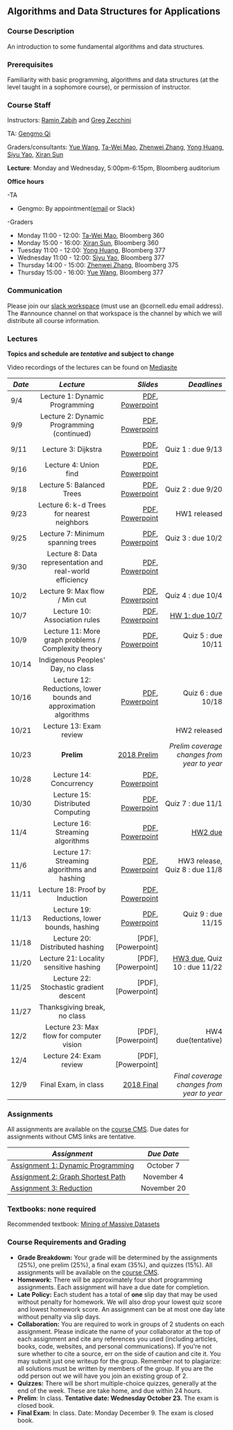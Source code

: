 ## Algorithms and Data Structures for Applications ##

### **Course Description**

An introduction to some fundamental algorithms and data structures. <!-- used in current applications. Cryptocurrencies (hashing, Merkle trees, proofs of work), AI (nearest neighbor methods, k-d trees, autoencoders), and VR/AR (gradient descent, least squares, line-drawing algorithms). Lectures will be supplemented with occasional applied clinics taught in the evening. Programming assignments in Python. -->

### **Prerequisites**

Familiarity with basic programming, algorithms and data structures (at the level taught in a sophomore course), or permission of instructor.

### **Course Staff**

Instructors: [Ramin Zabih](mailto:rzabih@gmail.com) and [Greg Zecchini](mailto:gez3@cornell.edu)

TA: [Gengmo Qi](mailto:gq35@cornell.edu)

Graders/consultants: 
[Yue Wang](mailto:yw986@cornell.edu), [Ta-Wei Mao](mailto:tm592@cornell.edu), [Zhenwei Zhang](mailto:zz654@cornell.edu), [Yong Huang](mailto:yh849@cornell.edu), [Siyu Yao](mailto:sy684@cornell.edu), [Xiran Sun](mailto:xs298@cornell.edu)

**Lecture**: Monday and Wednesday, 5:00pm-6:15pm, Bloomberg auditorium

**Office hours**

-TA

* Gengmo: By appointment([email](mailto:gq35@cornell.edu) or Slack)

-Graders
* Monday 11:00 - 12:00: [Ta-Wei Mao](mailto:tm592@cornell.edu), Bloomberg 360
* Monday 15:00 - 16:00: [Xiran Sun](mailto:xs298@cornell.edu), Bloomberg 360
* Tuesday 11:00 - 12:00: [Yong Huang](mailto:yh849@cornell.edu), Bloomberg 377
* Wednesday 11:00 - 12:00: [Siyu Yao](mailto:sy684@cornell.edu), Bloomberg 377 
* Thursday 14:00 - 15:00: [Zhenwei Zhang](mailto:zz654@cornell.edu), Bloomberg 375
* Thursday 15:00 - 16:00: [Yue Wang](mailto:yw986@cornell.edu), Bloomberg 377

### **Communication**

Please join our [slack workspace](https://cs5112fall19.slack.com/signup) (must use an @cornell.edu email address). The #announce channel on that workspace is the channel by which we will distribute all course information.

<!--

### **Room &amp; Time**

Evening clinics 6:30-8pm on the following Thursdays: 8/23, 8/30, 9/6, 9/20 and 10/4

Office hours:

 * Tuesdays 11:30-12:30 in Bloomberg 277 with Julia
 * Wednesdays 2:30-3:30 in Bloomberg 277 with Iris
 * Wednesdays 3:30-4:30 in Bloomberg 277 with Ishan
 * Thursdays 10-12 in Bloomberg 267 with Fei 

Class number: 17766

-->

### **Lectures** ###
**Topics and schedule are _tentative_ and subject to change**

Video recordings of the lectures can be found on [Mediasite](https://cornell.mediasite.com/Mediasite/Catalog/Full/6fd787a7f5bc4dd3b2494681be6be59621)

| *Date*                       | *Lecture*          | *Slides* | *Deadlines*
| ------------- |:-------------:| -----:|-----:|
|9/4 | Lecture 1: Dynamic Programming | [PDF](Lectures/Lecture%201%20-%20Dynamic%20Programming.pdf), [Powerpoint](Lectures/Lecture%201%20-%20Dynamic%20Programming.pptx)|
|9/9 | Lecture 2: Dynamic Programming (continued) | [PDF](Lectures/Lecture%202%20-%20Dynamic%20Programming%20(continued).pdf), [Powerpoint](Lectures/Lecture%202%20-%20Dynamic%20Programming%20(continued).pptx) |
|9/11 | Lecture 3: Dijkstra | [PDF](Lectures/Lecture%203%20-%20Dijkstra.pdf), [Powerpoint](Lectures/Lecture%203%20-%20Dijkstra.pptx) |Quiz 1 : due 9/13
|9/16 | Lecture 4: Union find | [PDF](Lectures/Lecture%204%20-%20Union-Find.pdf), [Powerpoint](Lectures/Lecture%204%20-%20Union-Find.pptx) |
|9/18 | Lecture 5: Balanced Trees | [PDF](Lectures/Lecture%205%20-%20Balanced%20trees.pdf), [Powerpoint](Lectures/Lecture%205%20-%20Balanced%20trees.pptx) |Quiz 2 : due 9/20
|9/23 | Lecture 6: k-d Trees for nearest neighbors | [PDF](Lectures/Lecture%206%20-%20Exact%20Nearest%20Neighbor%20Algorithms.pdf), [Powerpoint](Lectures/Lecture%206%20-%20Exact%20Nearest%20Neighbor%20Algorithms.pptx) | HW1 released
|9/25 | Lecture 7: Minimum spanning trees | [PDF](Lectures/Lecture%207%20-%20MST.pdf), [Powerpoint](Lectures/Lecture%207%20-%20MST.pptx)|Quiz 3 : due 10/2
|9/30 | Lecture 8: Data representation and real-world efficiency | [PDF](Lectures/Lecture%208%20-%20data%20representations.pdf), [Powerpoint](Lectures/Lecture%208%20-%20data%20representations.pptx)|
|10/2 | Lecture 9: Max flow / Min cut | [PDF](Lectures/Lecture%209%20-%20Max%20Flow%20_%20Min%20Cut.pdf), [Powerpoint](Lectures/Lecture%209%20-%20Max%20Flow%20_%20Min%20Cut.pptx) |Quiz 4 : due 10/4
|10/7 | Lecture 10: Association rules | [PDF](Lectures/Lecture%2010%20-%20association-rules.pdf), [Powerpoint](Lectures/Lecture%2010%20-%20association-rules.pptx)| [HW 1: due 10/7](https://cmsx.cs.cornell.edu/web/auth/?action=assignment&assignid=5017)
|10/9 | Lecture 11: More graph problems / Complexity theory| [PDF](Lectures/Lecture%2011%20-%20More%20Graph%20Problems%20_%20Complexity%20Theory.pdf), [Powerpoint](Lectures/Lecture%2011%20-%20More%20Graph%20Problems%20_%20Complexity%20Theory.pptx) |Quiz 5 : due 10/11
|10/14 | Indigenous Peoples' Day, no class | 
|10/16 | Lecture 12: Reductions, lower bounds and approximation algorithms| [PDF](Lectures/Lecture%2012%20-%20reductions.pdf), [Powerpoint](Lectures/Lecture%2012%20-%20reductions.pptx) |Quiz 6 : due 10/18
|10/21 | Lecture 13: Exam review | | HW2 released
|10/23 | **Prelim** | [2018 Prelim](Lectures/2018prelim.pdf)| *Prelim coverage changes from year to year*
|10/28 | Lecture 14: Concurrency | [PDF](Lectures/Lecture%2014%20-%20Concurrency.pdf), [Powerpoint](Lectures/Lecture%2014%20-%20Concurrency.pptx) |
|10/30 | Lecture 15: Distributed Computing | [PDF](Lectures/Lecture%2015%20-%20Distributed%20Computing.pdf), [Powerpoint](Lectures/Lecture%2015%20-%20Distributed%20Computing.pptx) |Quiz 7 : due 11/1
|11/4 | Lecture 16: Streaming algorithms | [PDF](Lectures/Lecture%2016%20-%20streaming.pdf), [Powerpoint](Lectures/Lecture%2016%20-%20streaming.pptx) |[HW2 due](https://cmsx.cs.cornell.edu/web/auth/?action=assignment&assignid=5284)
|11/6 | Lecture 17: Streaming algorithms and hashing | [PDF](Lectures/Lecture%2017%20-%20streaming%20with%20hashing.pdf), [Powerpoint](Lectures/Lecture%2017%20-%20streaming%20with%20hashing.pptx) |HW3 release, Quiz 8 : due 11/8
|11/11 | Lecture 18: Proof by Induction | [PDF](Lectures/Lecture%2018%20-%20Proof%20by%20Induction.pdf), [Powerpoint](Lectures/Lecture%2018%20-%20Proof%20by%20Induction.pptx)
|11/13 | Lecture 19: Reductions, lower bounds, hashing | [PDF](Lectures/Lecture%2019%20-%20reductions,%20hashing.pdf), [Powerpoint](Lectures/Lecture%2019%20-%20reductions,%20hashing.pptx) |Quiz 9 : due 11/15
|11/18 | Lecture 20: Distributed hashing | [PDF], [Powerpoint]|
|11/20 | Lecture 21: Locality sensitive hashing | [PDF], [Powerpoint] |[HW3 due](http://cmsx.cs.cornell.edu/web/auth/?action=assignment&assignid=5442), Quiz 10 : due 11/22
|11/25 | Lecture 22: Stochastic gradient descent | [PDF], [Powerpoint]
|11/27 | Thanksgiving break, no class | 
|12/2 | Lecture 23: Max flow for computer vision | [PDF], [Powerpoint] |HW4 due(tentative)
|12/4 | Lecture 24: Exam review | [PDF], [Powerpoint]
|12/9 | Final Exam, in class | [2018 Final](Lectures/2018final.pdf) | *Final coverage changes from year to year*


### **Assignments** ###

All assignments are available on the [course CMS](https://cmsx.cs.cornell.edu/web/auth/?courseid=417). Due dates for assignments without CMS links are tentative.

| *Assignment*                       | *Due Date*
| ------------- |:-------------:
| [Assignment 1: Dynamic Programming](https://cmsx.cs.cornell.edu/web/auth/?action=assignment&assignid=5017) | October 7
| [Assignment 2: Graph Shortest Path](https://cmsx.cs.cornell.edu/web/auth/?action=assignment&assignid=5284) | November 4
| [Assignment 3: Reduction](http://cmsx.cs.cornell.edu/web/auth/?action=assignment&assignid=5442) | November 20



### **Textbooks: none required** ### 
Recommended textbook: [Mining of Massive Datasets](http://www.mmds.org/)

### **Course Requirements and Grading**

- **Grade Breakdown:**  Your grade will be determined by the assignments (25%), one prelim (25%), a final exam (35%), and quizzes (15%). All assignments will be available on the [course CMS](https://cmsx.cs.cornell.edu/web/auth/?courseid=417).
- **Homework:** There will be approximately four short programming assignments. Each assignment will have a due date for completion.
- **Late Policy:** Each student has a total of  **one**  slip day that may be used without penalty for homework. We will also drop your lowest quiz score and lowest homework score. An assignment can be at most one day late without penalty via slip days.
- **Collaboration:** You are required to work in groups of 2 students on each assignment. Please indicate the name of your collaborator at the top of each assignment and cite any references you used (including articles, books, code, websites, and personal communications). If you&#39;re not sure whether to cite a source, err on the side of caution and cite it. You may submit just one writeup for the group. Remember not to plagiarize: all solutions must be written by members of the group. If you are the odd person out we will have you join an existing group of 2.
- **Quizzes:** There will be short multiple-choice quizzes, generally at the end of the week. These are take home, and due within 24 hours.
- **Prelim**: In class. **Tentative date: Wednesday October 23.**  The exam is closed book.
- **Final Exam**: In class. Date: Monday December 9. The exam is closed book.
